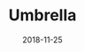 ---
title: Umbrella
date: '2018-11-25'
thumb_image: images/mar-3yo/umbrella.jpg
thumb_image_alt: Umbrella
image: images/mar-3yo/umbrella.jpg
image_alt: Umbrella
template: project
---	